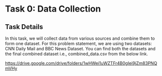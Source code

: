 # Task 0: Data Collection

## Task Details

In this task, we will collect data from various sources and combine them to form one dataset. For this problem statement, we are using two datasets: CNN Daily Mail and BBC News Dataset. You can find both the datasets and the final combined dataset i.e., combined_data.csv from the below link.

https://drive.google.com/drive/folders/1wHWei1uWZTFr4B0gIei9jZm83PNQmVHy
